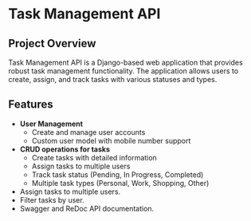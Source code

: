 # Task Management API

## Project Overview
Task Management API is a Django-based web application that provides robust task management functionality. The application allows users to create, assign, and track tasks with various statuses and types.

## Features

- **User Management**
  - Create and manage user accounts
  - Custom user model with mobile number support
- **CRUD operations for tasks**
  - Create tasks with detailed information
  - Assign tasks to multiple users
  - Track task status (Pending, In Progress, Completed)
  - Multiple task types (Personal, Work, Shopping, Other)
- Assign tasks to multiple users.
- Filter tasks by user.
- Swagger and ReDoc API documentation.
